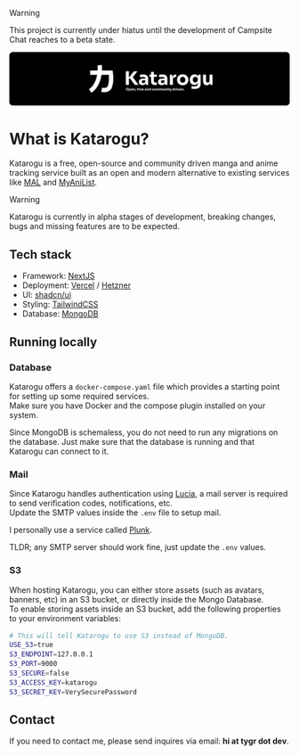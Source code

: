 > [!WARNING]
> This project is currently under hiatus until the development of Campsite Chat reaches to a beta state.

![banner](/public/banner.png)

# What is Katarogu?

Katarogu is a free, open-source and community driven manga and anime tracking service built as an open and modern alternative to existing services like [MAL](https://myanimelist.net/about.php) and [MyAniList](https://anilist.co/).

> [!WARNING]  
> Katarogu is currently in alpha stages of development, breaking changes, bugs and missing features are to be expected.  

## Tech stack

- Framework: [NextJS](https://nextjs.org/)
- Deployment: [Vercel](https://vercel.com/home) / [Hetzner](https://www.hetzner.com/cloud/)
- UI: [shadcn/ui](https://ui.shadcn.com/)
- Styling: [TailwindCSS](https://tailwindcss.com/)
- Database: [MongoDB](https://www.mongodb.com/)

## Running locally

### Database

Katarogu offers a `docker-compose.yaml` file which provides a starting point for setting up some required services.  
Make sure you have Docker and the compose plugin installed on your system.

Since MongoDB is schemaless, you do not need to run any migrations on the database. Just make sure that the database is running and that Katarogu can connect to it.

### Mail

Since Katarogu handles authentication using [Lucia](https://lucia-auth.com/), a mail server is required to send verification codes, notifications, etc.  
Update the SMTP values inside the `.env` file to setup mail.

I personally use a service called [Plunk](https://www.useplunk.com/).

TLDR; any SMTP server should work fine, just update the `.env` values.

### S3

When hosting Katarogu, you can either store assets (such as avatars, banners, etc) in an S3 bucket, or directly inside the Mongo Database.  
To enable storing assets inside an S3 bucket, add the following properties to your environment variables:  

```bash
# This will tell Katarogu to use S3 instead of MongoDB.
USE_S3=true
S3_ENDPOINT=127.0.0.1
S3_PORT=9000
S3_SECURE=false
S3_ACCESS_KEY=katarogu
S3_SECRET_KEY=VerySecurePassword
```

## Contact

If you need to contact me, please send inquires via email: **hi at tygr dot dev**.
